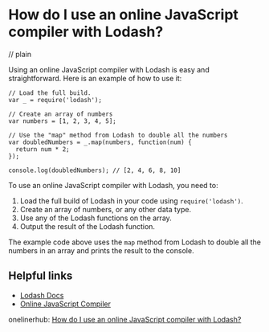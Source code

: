 # How do I use an online JavaScript compiler with Lodash?
// plain

Using an online JavaScript compiler with Lodash is easy and straightforward. Here is an example of how to use it:

```
// Load the full build.
var _ = require('lodash');

// Create an array of numbers
var numbers = [1, 2, 3, 4, 5];

// Use the "map" method from Lodash to double all the numbers
var doubledNumbers = _.map(numbers, function(num) {
  return num * 2;
});

console.log(doubledNumbers); // [2, 4, 6, 8, 10]
```

To use an online JavaScript compiler with Lodash, you need to:

1. Load the full build of Lodash in your code using `require('lodash')`.
2. Create an array of numbers, or any other data type.
3. Use any of the Lodash functions on the array.
4. Output the result of the Lodash function.

The example code above uses the `map` method from Lodash to double all the numbers in an array and prints the result to the console.

## Helpful links
- [Lodash Docs](https://lodash.com/docs/)
- [Online JavaScript Compiler](https://codepen.io/)

onelinerhub: [How do I use an online JavaScript compiler with Lodash?](https://onelinerhub.com/javascript-lodash/how-do-i-use-an-online-javascript-compiler-with-lodash)